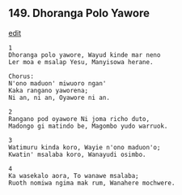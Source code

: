 
## 149.  Dhoranga Polo Yawore
[edit](https://docs.google.com/document/d/1bBTzOGrpAbD7ZgwH95WST3%2DBhF76relV/edit?mode=html)



    1
    Dhoranga polo yawore, Wayud kinde mar neno 
    Ler moa e msalap Yesu, Manyisowa herane.

    Chorus:
    N'ono maduon' miwuoro ngan' 
    Kaka rangano yaworena; 
    Ni an, ni an, Oyawore ni an.

    2
    Rangano pod oyawore Ni joma richo duto, 
    Madongo gi matindo be, Magombo yudo warruok.

    3
    Watimuru kinda koro, Wayie n'ono maduon'o; 
    Kwatin' msalaba koro, Wanayudi osimbo.

    4
    Ka wasekalo aora, To wanawe msalaba; 
    Ruoth nomiwa ngima mak rum, Wanahere mochwere.

